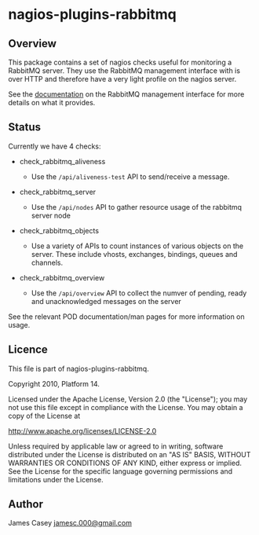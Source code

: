 nagios-plugins-rabbitmq
=======================

Overview
--------
This package contains a set of nagios checks useful for monitoring a
RabbitMQ server.  They use the RabbitMQ management interface with is over
HTTP and therefore have a very light profile on the nagios server.

See the [documentation](http://www.rabbitmq.com/management.html) on the
RabbitMQ management interface for more details on what it provides.

Status
------
Currently we have 4 checks:

- check\_rabbitmq\_aliveness
  - Use the `/api/aliveness-test` API to send/receive a message.

- check\_rabbitmq\_server
  - Use the `/api/nodes` API to gather resource usage of the rabbitmq server
    node

- check\_rabbitmq\_objects
  - Use a variety of APIs to count instances of various objects on the
    server.  These include vhosts, exchanges, bindings, queues and 
    channels.

- check\_rabbitmq\_overview
  - Use the `/api/overview` API to collect the numver of pending, ready 
    and unacknowledged messages on the server

See the relevant POD documentation/man pages for more information on usage.

Licence
-------
This file is part of nagios-plugins-rabbitmq.

Copyright 2010, Platform 14.

Licensed under the Apache License, Version 2.0 (the "License");
you may not use this file except in compliance with the License.
You may obtain a copy of the License at

   http://www.apache.org/licenses/LICENSE-2.0

Unless required by applicable law or agreed to in writing, software
distributed under the License is distributed on an "AS IS" BASIS,
WITHOUT WARRANTIES OR CONDITIONS OF ANY KIND, either express or implied.
See the License for the specific language governing permissions and
limitations under the License.

Author
------

James Casey <jamesc.000@gmail.com>

